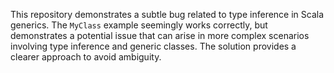 This repository demonstrates a subtle bug related to type inference in Scala generics. The `MyClass` example seemingly works correctly, but demonstrates a potential issue that can arise in more complex scenarios involving type inference and generic classes.  The solution provides a clearer approach to avoid ambiguity.